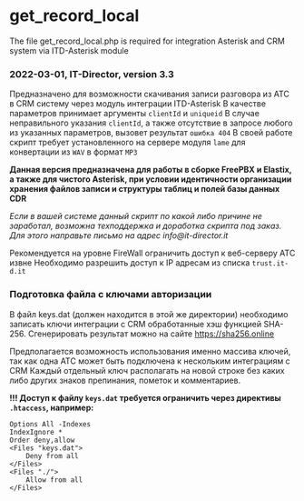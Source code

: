 # get_record_local
The file get_record_local.php is required for integration Asterisk and CRM system via ITD-Asterisk module
### 2022-03-01, IT-Director, version 3.3
Предназначено для возможности скачивания записи разговора из АТС в CRM систему через модуль интеграции ITD-Asterisk
В качестве параметров принимает аргументы `clientId` и `uniqueid` 
В случае неправильного указания `clientId`, а также отсутствие в запросе любого из указанных параметров, вызовет результат `ошибка 404`
В своей работе скрипт требует установленного на сервере модуля `lame` для конвертации из `WAV` в формат `MP3`

**Данная версия предназначена для работы в сборке FreePBX и Elastix, а также для чистого Asterisk, при условии идентичности организации хранения файлов записи и структуры таблиц и полей базы данных CDR**

_Если в вашей системе данный скрипт по какой либо причине не заработал, возможна техподдержка и доработка скрипта под заказ. Для этого направьте письмо на адрес info@it-director.it_

Рекомендуется на уровне FireWall ограничить доступ к веб-серверу АТС извне
Необходимо разрешить доступ к IP адресам из списка `trust.it-d.it`

### Подготовка файла с ключами авторизации

В файл keys.dat (должен находится в этой же директории) необходимо записать ключи интеграции с CRM обработанные хэш функцией SHA-256.
Сгенерировать результат можно на сайте https://sha256.online

Предполагается возможность использования именно массива ключей, так как одна АТС может быть подключена к нескольким  интеграциям с CRM
Каждый отдельный ключ располагать на новой строке без каких либо других знаков препинания, пометок и комментариев.

**!!! Доступ к файлу `keys.dat` требуется ограничить через директивы `.htaccess`, например:**

```
Options All -Indexes
IndexIgnore *
Order deny,allow
<Files "keys.dat">
    Deny from all
</Files>
<Files "./">
    Allow from all
</Files>
```
